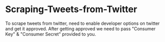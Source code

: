 # Scraping-Tweets-from-Twitter
To scrape tweets from twitter, need to enable developer options on twitter and get it approved. After getting approved we need to pass "Consumer Key" &amp; "Consumer Secret" provided to you.
